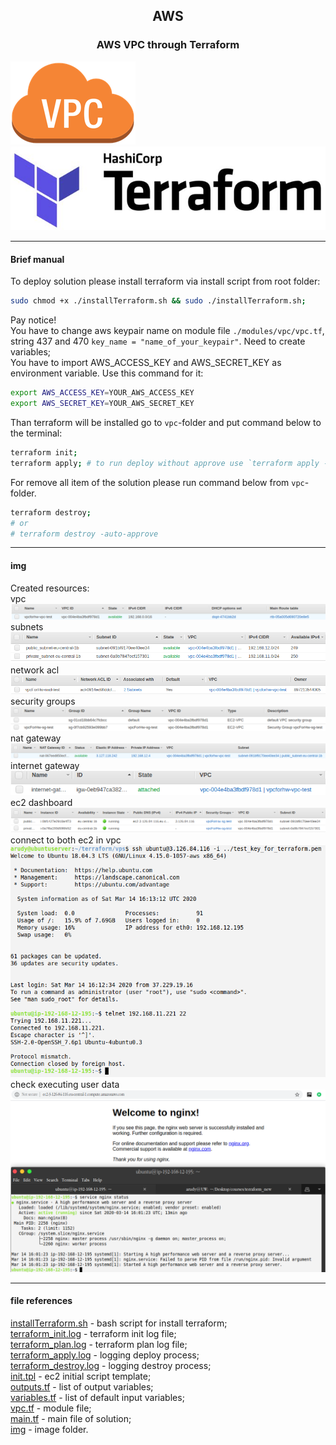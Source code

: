 ## <p style="text-align: center;">AWS</p>

### <p style="text-align: center;">AWS VPC through Terraform</p>
![task ](./img/101.png) ![task ](./img/102.jpg)

***

#### Brief manual
To deploy solution please install terraform via install script from root folder:
```bash
sudo chmod +x ./installTerraform.sh && sudo ./installTerraform.sh;
```
Pay notice!  
You have to change aws keypair name on module file `./modules/vpc/vpc.tf`, string 437 and 470 `key_name = "name_of_your_keypair"`. Need to create variables;  
You have to import AWS_ACCESS_KEY and AWS_SECRET_KEY as environment variable. Use this command for it:  
```bash
export AWS_ACCESS_KEY=YOUR_AWS_ACCESS_KEY
export AWS_SECRET_KEY=YOUR_AWS_SECRET_KEY
```
Than terraform will be installed go to `vpc`-folder and put command below to the terminal:  
```bash
terraform init;
terraform apply; # to run deploy without approve use `terraform apply -auto-approve`
```
For remove all item of the solution please run command below from `vpc`-folder.  
```bash 
terraform destroy; 
# or
# terraform destroy -auto-approve
```

***

#### img
Created resources:  
vpc  
![vpc](./img/1.png)  
subnets  
![subnets](./img/2.png)  
network acl  
![nacl](./img/3.png)  
security groups  
![sg](./img/4.png)  
nat gateway  
![nat_gateway](./img/5.png)  
internet gateway  
![internet_gateway](./img/6.png)  
ec2 dashboard  
![ec2](./img/9.png)  
connect to both ec2 in vpc  
![connect](./img/7.png)  
check executing user data  
![user_data](./img/8.png)  

***

#### file references
[installTerraform.sh](./installTerraform.sh) - bash script for install terraform;  
[terraform_init.log](./terraform_init.log) - terraform init log file;  
[terraform_plan.log](./terraform_plan.log) - terraform plan log file;  
[terraform_apply.log](./terraform_apply.log) - logging deploy process;  
[terraform_destroy.log](./terraform_destroy.log) - logging destroy process;  
[init.tpl](./modules/vpc/init.tpl) - ec2 initial script template;  
[outputs.tf](./modules/vpc/outputs.tf) - list of output variables;  
[variables.tf](./modules/vpc/variables.tf) - list of default input variables;  
[vpc.tf](./modules/vpc/vpc.tf) - module file;  
[main.tf](./vps/main.tf) - main file of solution;  
[img](./img) - image folder.  

